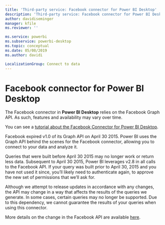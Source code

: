 ```yaml
---
title: 'Third-party service: Facebook connector for Power BI Desktop'
description: 'Third-party service: Facebook connector for Power BI Desktop'
author: davidiseminger
manager: kfile
ms.reviewer: ''

ms.service: powerbi
ms.subservice: powerbi-desktop
ms.topic: conceptual
ms.date: 05/08/2019
ms.author: davidi

LocalizationGroup: Connect to data
---
```

# Facebook connector for Power BI Desktop
The Facebook connector in **Power BI Desktop** relies on the Facebook Graph API. As such, features and availability may vary over time.

You can see a [tutorial about the Facebook Connector for Power BI Desktop](desktop-tutorial-facebook-analytics.md).

Facebook expired v1.0 of its Graph API on April 30 2015. Power BI uses the Graph API behind the scenes for the Facebook connector, allowing you to connect to your data and analyze it.

Queries that were built before April 30 2015 may no longer work or return less data. Subsequent to April 30 2015, Power BI leverages v2.8 in all calls to the Facebook API. If your query was built prior to April 30, 2015 and you have not used it since, you’ll likely need to authenticate again, to approve the new set of permissions that we’ll ask for.

Although we attempt to release updates in accordance with any changes, the API may change in a way that affects the results of the queries we generate. In some cases, certain queries may no longer be supported. Due to this dependency, we cannot guarantee the results of your queries when using this connector.

More details on the change in the Facebook API are available [here](https://developers.facebook.com/docs/apps/changelog#v2_0).

